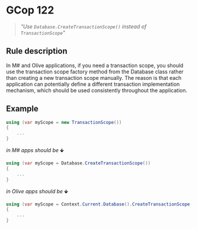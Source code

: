 ﻿# GCop 122

> *"Use `Database.CreateTransactionScope()` instead of `TransactionScope`"*

## Rule description

In M# and Olive applications, if you need a transaction scope, you should use the transaction scope factory method from the Database class rather than creating a new transaction scope manually. The reason is that each application can potentially define a different transaction implementation mechanism, which should be used consistently throughout the application.

## Example

```csharp
using (var myScope = new TransactionScope())
{
    ...
}
```

*in M# apps should be* 🡻

```csharp
using (var myScope = Database.CreateTransactionScope())
{
    ...
}
```

*in Olive apps should be* 🡻

```csharp
using (var myScope = Context.Current.Database().CreateTransactionScope())
{
    ...
}
```
